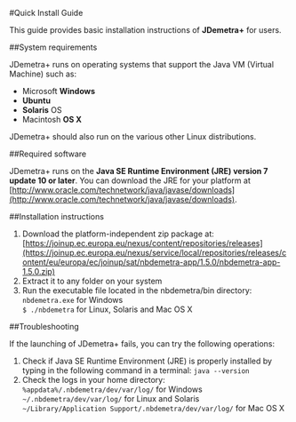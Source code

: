 #Quick Install Guide

This guide provides basic installation instructions of **JDemetra+** for users.

##System requirements

JDemetra+ runs on operating systems that support the Java VM (Virtual Machine) such as:

* Microsoft **Windows**
* **Ubuntu**
* **Solaris** OS
* Macintosh **OS X** 

JDemetra+ should also run on the various other Linux distributions.

##Required software

JDemetra+ runs on the **Java SE Runtime Environment (JRE) version 7 update 10 or later**. You can download the JRE for your platform at [http://www.oracle.com/technetwork/java/javase/downloads](http://www.oracle.com/technetwork/java/javase/downloads).

##Installation instructions

1. Download the platform-independent zip package at:
   [https://joinup.ec.europa.eu/nexus/content/repositories/releases](https://joinup.ec.europa.eu/nexus/service/local/repositories/releases/content/eu/europa/ec/joinup/sat/nbdemetra-app/1.5.0/nbdemetra-app-1.5.0.zip)
2. Extract it to any folder on your system
3. Run the executable file located in the nbdemetra/bin directory:  
   `nbdemetra.exe` for Windows  
   `$ ./nbdemetra` for Linux, Solaris and Mac OS X

##Troubleshooting

If the launching of JDemetra+ fails, you can try the following operations:

1. Check if Java SE Runtime Environment (JRE) is properly installed by typing in the following command in a terminal: `java --version`
2. Check the logs in your home directory:  
   `%appdata%/.nbdemetra/dev/var/log/` for Windows  
   `~/.nbdemetra/dev/var/log/` for Linux and Solaris  
   `~/Library/Application Support/.nbdemetra/dev/var/log/` for Mac OS X
